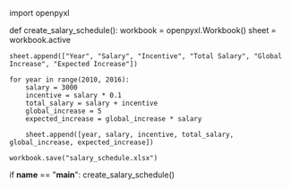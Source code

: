 import openpyxl

def create_salary_schedule():
    workbook = openpyxl.Workbook()
    sheet = workbook.active

    sheet.append(["Year", "Salary", "Incentive", "Total Salary", "Global Increase", "Expected Increase"])

    for year in range(2010, 2016):
        salary = 3000
        incentive = salary * 0.1
        total_salary = salary + incentive
        global_increase = 5
        expected_increase = global_increase * salary

        sheet.append([year, salary, incentive, total_salary, global_increase, expected_increase])

    workbook.save("salary_schedule.xlsx")

if __name__ == "__main__":
    create_salary_schedule()
